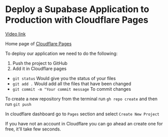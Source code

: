 # Deploy a Supabase Application to Production with Cloudflare Pages

[Video link](https://www.egghead.io/lessons/supabase-deploy-a-supabase-application-to-production-with-cloudflare-pages?pl=supabase-84e58958)

<TimeStamp start="0:01" end="0:06">

Home page of [Cloudflare Pages](https://pages.cloudflare.com/)

</TimeStamp>

<TimeStamp start="0:11" end="0:20">

To deploy our application we need to do the following: 

1. Push the project to GitHub 
2. Add it in Cloudflare pages

</TimeStamp>


<TimeStamp start="0:22" end="0:43 ">

- `git status` Would give you the status of your files 
- `git add .` Would add all the files that have been changed 
- `git commit -m "Your commit message` To commit changes 

</TimeStamp>


<TimeStamp start="0:49" end="1:00">

To create a new repository from the terminal run `gh repo create` and then run `git push`

</TimeStamp>

<TimeStamp start="1:17" end="1:35">

In cloudflare dashboard go to `Pages` section and select `Create New Project`

If you have not an account in Cloudflare you can go ahead an create one for free, it'll take few seconds. 

</TimeStamp>

